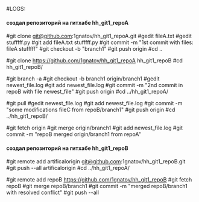 #LOGS:

#### создал репозиторий на гитхабе hh_git1_repoA
#git clone git@github.com:1gnatov/hh_git1_repoA.git
#gedit fileA.txt
#gedit stufffff.py
#git add fileA.txt  stufffff.py 
#git commit -m "1st commit with files: fileA stufffff"
#git checkout -b "branch1"
#git push origin 
#cd ..

#git clone https://github.com/1gnatov/hh_git1_repoA hh_git1_repoB
#cd hh_git1_repoB/

#git branch -a
#git checkout -b branch1 origin/branch1 
#gedit newest_file.log
#git add newest_file.log
#git commit -m "2nd commit in repoB with file newest_file"
#git push origin
#cd ../hh_git1_repoA/

#git pull
#gedit newest_file.log
#git add newest_file.log
#git commit -m "some modifications fileC from repoB/branch1"
#git push origin
#cd ../hh_git1_repoB/

#git fetch origin 
#git merge origin/branch1 
#git add newest_file.log 
#git commit -m "repoB merged origin/branch1 from repoA"
#### создал репозиторий на гитхабе hh_git1_repoB
#git remote add artificalorigin git@github.com:1gnatov/hh_git1_repoB.git
#git push --all artificalorigin 
#cd ../hh_git1_repoA/

#git remote add repoB https://github.com/1gnatov/hh_git1_repoB
#git fetch repoB
#git merge repoB/branch1 
#git commit -m "merged repoB/branch1 with resolved conflict"
#git push --all
